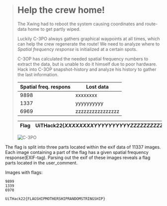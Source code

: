 ># Help the crew home!
>The Xwing had to reboot the system causing coordinates and route-data home to get partly wiped.
>
>Luckily C-3PO always gathers graphical waypoints at all times, which can help the crew regenerate the route!
>We need to analyze where to *Spatial frequency response* is initialized at a certain spots. 
>
>C-3OP has calculated the needed spatial frequency numbers to extract the data, but is unable to do it himself due to poor hardware.
>Hack into C-3OP snapshot-history and analyze his history to gather the last information.
>
>Spatial freq. respons| Lost data|
>--- | --- |
>9898| xxxxxxxx|
>1337|yyyyyyyyyy
>6969|zzzzzzzzzzzzzzzz
>
>Flag | __UiTHack22{*XXXXXXXXYYYYYYYYYYZZZZZZZZZZZZZZZZ*}__|
>---| ---
>
>![C-3PO](https://media.giphy.com/media/xTiIzjS5VKWJzNGIUw/giphy.gif)



The flag is split into three parts located within the exif data of 11337 images. Each image containing a part of the flag has a given spatial frequency response(EXIF-tag). Parsing out the exif of these images reveals a flag parts located in the user_comment.

Images with flags:
```
9899
1339
6970
```


```
UiTHack22{FLAGSHIPMOTHERSHIPRANDOMSTRINGSHIP}
```


    
